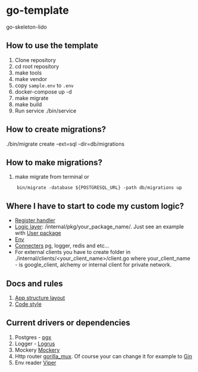 # go-template
go-skeleton-lido

 ## How to use the template
 1. Clone repository
 2. cd root repository
 3. make tools
 4. make vendor
 5. copy `sample.env` to `.env` 
 6. docker-compose up -d
 7. make migrate
 8. make build
 9. Run service ./bin/service

## How to create migrations?
 ./bin/migrate create -ext=sql -dir=db/migrations <your table name>

## How to make migrations?
1. make migrate from terminal or 
```
    bin/migrate -database ${POSTGRESQL_URL} -path db/migrations up
```

## Where I have to start to code my custom logic?
* [Register handler](./internal/app/server/routes.go)
* [Logic layer](./internal/pkg/users): /internal/pkg/your_package_name/. Just see an example with [User package](./internal/pkg/users)
* [Env](./internal/env/env.go)
* [Connecters](./internal/connectors) pg, logger, redis and etc...
* For external clients you have to create folder in ./internal/clients/<your_client_name>/client.go where your_client_name - is google_client, alchemy or internal client for private network.

## Docs and rules
1. [App structure layout](./docs/structure.md)
2. [Code style](./docs/code_style.md)

## Current drivers or dependencies
1. Postgres - [pgx](https://github.com/jackc/pgx)
2. Logger - [Logrus](https://github.com/sirupsen/logrus)
3. Mockery [Mockery](https://github.com/vektra/mockery)
4. Http router [gorilla_mux](github.com/gorilla/mux). Of course your can change it for example to [Gin](https://github.com/gin-gonic/gin)
5. Env reader [Viper](https://github.com/spf13/viper)
